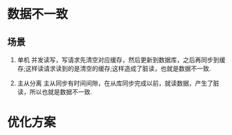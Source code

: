 # 数据不一致
## 场景
1. 单机
并发读写，写请求先清空对应缓存，然后更新到数据库，之后再同步到缓存;这样读请求读到的是清空的缓存;这样造成了脏读，也就是数据不一致.

2. 主从分离
主从同步有时间间隙，在从库同步完成以前，就读数据，产生了脏读，所以也就是数据不一致.

# 优化方案
